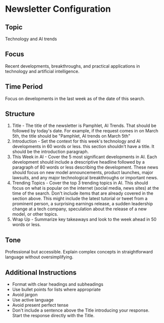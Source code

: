 # Newsletter Configuration

## Topic
Technology and AI trends

## Focus
Recent developments, breakthroughs, and practical applications in technology and artificial intelligence.

## Time Period
Focus on developments in the last week as of the date of this search.

## Structure
1. Title - The title of the newsletter is Pamphlet, AI Trends. That should be followed by today's date. For example, if the request comes in on March 5th, the title should be "Pamphlet, AI trends on March 5th"
1. Introduction - Set the context for this week's technology and AI developments in 60 words or less. this section shouldn't have a title. It should be the introduction paragraph.
2. This Week in AI - Cover the 5 most significant developments in AI. Each development should include a drescriptive headline followed by a paragraph of 80 words or less describing the development. These news should focus on new model announcements, product launches, major lawsuits, and any major technological breakthroughs or important news.
3. Trending Topics - Cover the top 3 trending topics in AI. This should focus on what is popular on the internet (social media, news sites) at the time of the search. Don't include items that are already covered in the section above. This might include the latest tutorial or tweet from a prominent person, a surprising earnings release, a sudden leadership change at a tech company, speculation about the release of a new model, or other topics.
5. Wrap Up - Summarize key takeaways and look to the week ahead in 50 words or less.

## Tone
Professional but accessible. Explain complex concepts in straightforward language without oversimplifying.

## Additional Instructions
- Format with clear headings and subheadings
- Use bullet points for lists where appropriate
- Avoid jargon
- Use active language
- Avoid present perfect tense
- Don't include a sentence above the Title introducing your response. Start the response directly with the Title.